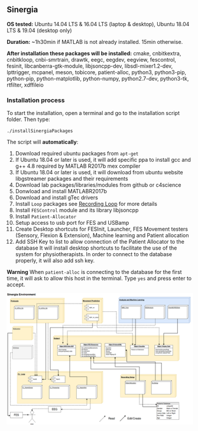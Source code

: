## <span id="Sinergia"> Sinergia </span>
**OS tested:** Ubuntu 14.04 LTS & 16.04 LTS (laptop & desktop), Ubuntu 18.04 LTS & 19.04 (desktop only)

**Duration:** ~1h30min if MATLAB is not already installed. 15min otherwise.

**After installation these packages will be installed:**
cmake,
cnbitkextra,
cnbitkloop,
cnbi-smrtrain,
drawtk,
eegc,
eegdev,
eegview,
fescontrol,
fesinit,
libcanberra-gtk-module,
libjsoncpp-dev,
libsdl-mixer1.2-dev,
lpttrigger,
mcpanel,
meson,
tobicore,
patient-alloc,
python3,
python3-pip,
python-pip,
python-matplotlib,
python-numpy,
python2.7-dev,
python3-tk,
rtfilter,
xdffileio

### Installation process
To start the installation, open a terminal and go to the installation script folder. Then type:
```shell
./installSinergiaPackages
```
The script will **automatically**:
1. Download required ubuntu packages from `apt-get`
2. If Ubuntu 18.04 or later is used, it will add specific ppa to install gcc and g++ 4.8 required by MATLAB R2017b mex compiler
3. If Ubuntu 18.04 or later is used, it will download from ubuntu website libgstreamer packages and their requirements
4. Download lab packages/libraries/modules from github or c4science
5. Donwload and install MATLABR2017b
6. Download and install gTec drivers
7. Install `Loop` packages see [Recording Loop](https://github.com/millanlaboratory/installationScripts/tree/master/loop#Loop) for more details
8. Install `FESControl` module and its library libjsoncpp
9. Install `Patient-Allocator`
10. Setup access to usb port for FES and USBamp
11. Create Desktop shortcuts for FESInit, Launcher, FES Movement testers (Sensory, Flexion & Extension), Machine learning and Patient allocation
12. Add SSH Key to list to allow connection of the Patient Allocator to the database
It will install desktop shortcuts to facilitate the use of the system for physiotherapists. In order to connect to the database properly, it will also add ssh key.

**Warning** When `patient-alloc` is connecting to the database for the first time, it will ask to allow this host in the terminal. Type `yes` and press enter to accept.

![Sinergia Project Diagram should be here](https://raw.githubusercontent.com/millanlaboratory/installationScripts/master/sinergia/SinergiaDiagram.png "Sinergia project diagram")
